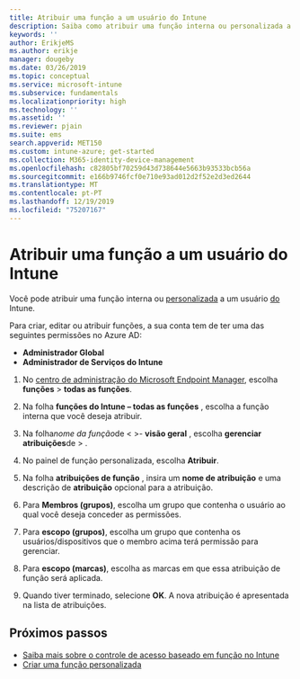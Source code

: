```yaml
---
title: Atribuir uma função a um usuário do Intune
description: Saiba como atribuir uma função interna ou personalizada a um usuário no Microsoft Intune.
keywords: ''
author: ErikjeMS
ms.author: erikje
manager: dougeby
ms.date: 03/26/2019
ms.topic: conceptual
ms.service: microsoft-intune
ms.subservice: fundamentals
ms.localizationpriority: high
ms.technology: ''
ms.assetid: ''
ms.reviewer: pjain
ms.suite: ems
search.appverid: MET150
ms.custom: intune-azure; get-started
ms.collection: M365-identity-device-management
ms.openlocfilehash: c82805bf70259d43d738644e5663b93533bcb56a
ms.sourcegitcommit: e166b9746fcf0e710e93ad012d2f52e2d3ed2644
ms.translationtype: MT
ms.contentlocale: pt-PT
ms.lasthandoff: 12/19/2019
ms.locfileid: "75207167"
---
```

# <a name="assign-a-role-to-an-intune-user"></a>Atribuir uma função a um usuário do Intune

Você pode atribuir uma função interna ou [personalizada](create-custom-role.md) a um usuário [do](role-based-access-control.md#built-in-roles) Intune.

Para criar, editar ou atribuir funções, a sua conta tem de ter uma das seguintes permissões no Azure AD:
- **Administrador Global**
- **Administrador de Serviços do Intune**

1. No [centro de administração do Microsoft Endpoint Manager](https://go.microsoft.com/fwlink/?linkid=2109431), escolha **funções** > **todas as funções**.

2. Na folha **funções do Intune – todas as funções** , escolha a função interna que você deseja atribuir.

3. Na folha*nome da função*de < >- **visão geral** , escolha **gerenciar** **atribuições**de > .

4. No painel de função personalizada, escolha **Atribuir**.

5. Na folha **atribuições de função** , insira um **nome de atribuição** e uma descrição de **atribuição** opcional para a atribuição.

6. Para **Membros (grupos)**, escolha um grupo que contenha o usuário ao qual você deseja conceder as permissões.

7. Para **escopo (grupos)**, escolha um grupo que contenha os usuários/dispositivos que o membro acima terá permissão para gerenciar.

8. Para **escopo (marcas)**, escolha as marcas em que essa atribuição de função será aplicada.

9. Quando tiver terminado, selecione **OK**. A nova atribuição é apresentada na lista de atribuições.


## <a name="next-steps"></a>Próximos passos
- [Saiba mais sobre o controle de acesso baseado em função no Intune](role-based-access-control.md)
- [Criar uma função personalizada](create-custom-role.md)
